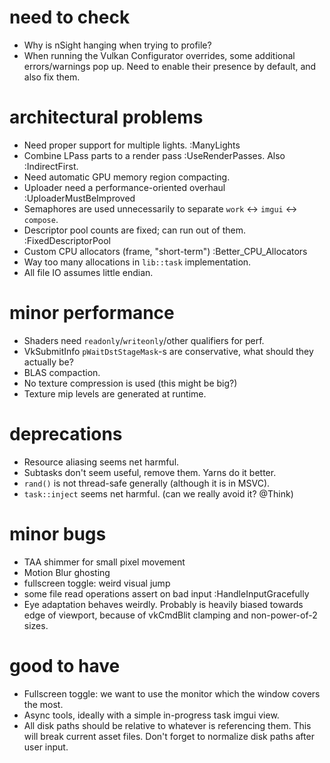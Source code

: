 # need to check
- Why is nSight hanging when trying to profile?
- When running the Vulkan Configurator overrides, some additional errors/warnings
    pop up. Need to enable their presence by default, and also fix them.

# architectural problems
- Need proper support for multiple lights. :ManyLights
- Combine LPass parts to a render pass :UseRenderPasses. Also :IndirectFirst.
- Need automatic GPU memory region compacting.
- Uploader need a performance-oriented overhaul :UploaderMustBeImproved
- Semaphores are used unnecessarily to separate `work` <-> `imgui` <-> `compose`.
- Descriptor pool counts are fixed; can run out of them. :FixedDescriptorPool
- Custom CPU allocators (frame, "short-term") :Better_CPU_Allocators
- Way too many allocations in  `lib::task` implementation.
- All file IO assumes little endian.

# minor performance
- Shaders need `readonly`/`writeonly`/other qualifiers for perf.
- VkSubmitInfo `pWaitDstStageMask`-s are conservative, what should they actually be?
- BLAS compaction.
- No texture compression is used (this might be big?)
- Texture mip levels are generated at runtime.

# deprecations
- Resource aliasing seems net harmful. 
- Subtasks don't seem useful, remove them. Yarns do it better.
- `rand()` is not thread-safe generally (although it is in MSVC).
- `task::inject` seems net harmful. (can we really avoid it? @Think)

# minor bugs
- TAA shimmer for small pixel movement
- Motion Blur ghosting
- fullscreen toggle: weird visual jump
- some file read operations assert on bad input :HandleInputGracefully
- Eye adaptation behaves weirdly. Probably is heavily biased towards edge
    of viewport, because of vkCmdBlit clamping and non-power-of-2 sizes.

# good to have
- Fullscreen toggle: we want to use the monitor which the window covers the most.
- Async tools, ideally with a simple in-progress task imgui view.
- All disk paths should be relative to whatever is referencing them.
    This will break current asset files.
    Don't forget to normalize disk paths after user input.
